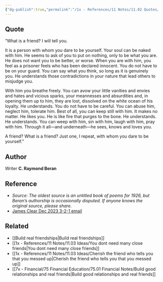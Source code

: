 ```yaml
---
{"dg-publish":true,"permalink":"/1x - References/11 Notes/11.02 Quotes/What is a friend - Just one with whom you dare to be yourself - C. Raymond Beran/","title":"What is a friend? Just one with whom you dare to be yourself - C. Raymond Beran","noteIcon":""}
---
```




## Quote
“What is a friend? I will tell you.

It is a person with whom you dare to be yourself. Your soul can be naked with him. He seems to ask of you to put on nothing, only to be what you are. He does not want you to be better, or worse. When you are with him, you feel as a prisoner feels who has been declared innocent. You do not have to be on your guard. You can say what you think, so long as it is genuinely you. He understands those contradictions in your nature that lead others to misjudge you.

With him you breathe freely. You can avow your little vanities and envies and hates and vicious sparks, your meannesses and absurdities and, in opening them up to him, they are lost, dissolved on the white ocean of his loyalty. He understands. You do not have to be careful. You can abuse him, neglect him, tolerate him. Best of all, you can keep still with him. It makes no matter. He likes you. He is like fire that purges to the bone. He understands. He understands. You can weep with him, sin with him, laugh with him, pray with him. Through it all—and underneath—he sees, knows and loves you.

A friend? What is a friend? Just one, I repeat, with whom you dare to be yourself.”


## Author
Writer **C. Raymond Beran**

## Reference
- _Source: The oldest source is an untitled book of poems for 1926, but Beran’s authorship is occasionally disputed. If anyone knows the original source, please share._
- [James Clear Dec 2023 3-2-1 email](https://jamesclear.com/3-2-1/december-21-2023)

## Related
- [[Build real friendships\|Build real friendships]]
- [[1x - References/11 Notes/11.03 Ideas/You dont need many close friends\|You dont need many close friends]]
- [[1x - References/11 Notes/11.03 Ideas/Cherish the friend who tells you that you messed up\|Cherish the friend who tells you that you messed up]]
- [[7x - Financial/75 Financial Education/75.01 Financial Notes/Build good relationships and real friends\|Build good relationships and real friends]]